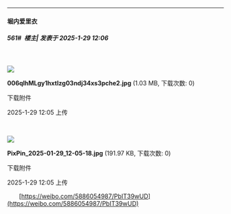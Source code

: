 ﻿
*****

####  堀内爱里衣  
##### 561#         楼主| 发表于 2025-1-29 12:06

       

<img src="https://img.saraba1st.com/forum/202501/29/120552krfbpi9z9cianfol.jpg" referrerpolicy="no-referrer">

<strong>006qlhMLgy1hxtlzg03ndj34xs3pche2.jpg</strong> (1.03 MB, 下载次数: 0)

下载附件

2025-1-29 12:05 上传

       

<img src="https://img.saraba1st.com/forum/202501/29/120551v1a973119793a9f3.jpg" referrerpolicy="no-referrer">

<strong>PixPin_2025-01-29_12-05-18.jpg</strong> (191.97 KB, 下载次数: 0)

下载附件

2025-1-29 12:05 上传

       [https://weibo.com/5886054987/PbIT39wUD](https://weibo.com/5886054987/PbIT39wUD)

